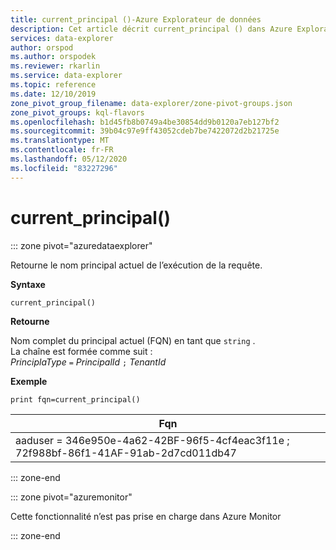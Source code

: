 ```yaml
---
title: current_principal ()-Azure Explorateur de données
description: Cet article décrit current_principal () dans Azure Explorateur de données.
services: data-explorer
author: orspod
ms.author: orspodek
ms.reviewer: rkarlin
ms.service: data-explorer
ms.topic: reference
ms.date: 12/10/2019
zone_pivot_group_filename: data-explorer/zone-pivot-groups.json
zone_pivot_groups: kql-flavors
ms.openlocfilehash: b1d45fb8b0749a4be30854dd9b0120a7eb127bf2
ms.sourcegitcommit: 39b04c97e9ff43052cdeb7be7422072d2b21725e
ms.translationtype: MT
ms.contentlocale: fr-FR
ms.lasthandoff: 05/12/2020
ms.locfileid: "83227296"
---
```

# <a name="current_principal"></a>current_principal()

::: zone pivot="azuredataexplorer"

Retourne le nom principal actuel de l’exécution de la requête.

**Syntaxe**

`current_principal()`

**Retourne**

Nom complet du principal actuel (FQN) en tant que `string` .  
La chaîne est formée comme suit :  
*PrinciplaType* `=` *PrincipalId* `;` *TenantId*

**Exemple**

<!-- csl: https://help.kusto.windows.net/Samples -->
```kusto
print fqn=current_principal()
```

|Fqn|
|---|
|aaduser = 346e950e-4a62-42BF-96f5-4cf4eac3f11e ; 72f988bf-86f1-41AF-91ab-2d7cd011db47|

::: zone-end

::: zone pivot="azuremonitor"

Cette fonctionnalité n’est pas prise en charge dans Azure Monitor

::: zone-end
